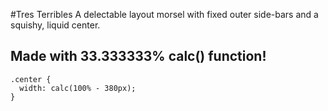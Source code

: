#Tres Terribles
A delectable layout morsel with fixed outer side-bars and a squishy, liquid center.

## Made with 33.333333% calc() function!

```
.center {
  width: calc(100% - 380px);
}
```
